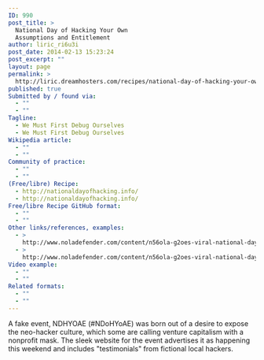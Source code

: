 ```yaml
---
ID: 990
post_title: >
  National Day of Hacking Your Own
  Assumptions and Entitlement
author: liric_ri6u3i
post_date: 2014-02-13 15:23:24
post_excerpt: ""
layout: page
permalink: >
  http://liric.dreamhosters.com/recipes/national-day-of-hacking-your-own-assumptions-and-entitlement/
published: true
Submitted by / found via:
  - ""
  - ""
Tagline:
  - We Must First Debug Ourselves
  - We Must First Debug Ourselves
Wikipedia article:
  - ""
  - ""
Community of practice:
  - ""
  - ""
(Free/libre) Recipe:
  - http://nationaldayofhacking.info/
  - http://nationaldayofhacking.info/
Free/libre Recipe GitHub format:
  - ""
  - ""
Other links/references, examples:
  - >
    http://www.noladefender.com/content/n56ola-g2oes-viral-national-day-hacking
  - >
    http://www.noladefender.com/content/n56ola-g2oes-viral-national-day-hacking
Video example:
  - ""
  - ""
Related formats:
  - ""
  - ""
---
```

A fake event, NDHYOAE (#NDoHYoAE) was born out of a desire to expose the neo-hacker culture, which some are calling venture capitalism with a nonprofit mask. The sleek website for the event advertises it as happening this weekend and includes "testimonials" from fictional local hackers.